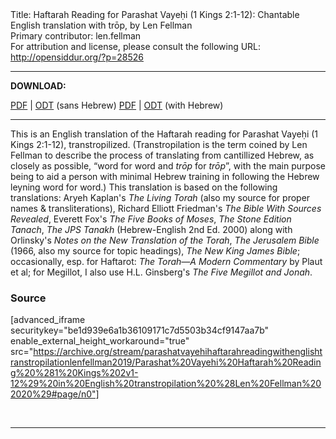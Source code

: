 <html>
<head></head>
<body>
Title: Haftarah Reading for Parashat Vayeḥi (1 Kings 2:1-12): Chantable English translation with trōp, by Len Fellman<br />
Primary contributor: len.fellman<br />
For attribution and license, please consult the following URL: <a href="http://opensiddur.org/?p=28526">http://opensiddur.org/?p=28526</a>
<p />
<hr />

<strong>DOWNLOAD:</strong> 

<a href="https://archive.org/download/parashatvayehihaftarahreadingwithenglishtranstropilationlenfellman2019/Parashat%20Vayehi%20Haftarah%20Reading%20%281%20Kings%202v1-12%29%20in%20English%20transtropilation%20%28Len%20Fellman%202020%29%20-%20english%20only.pdf">PDF</a> | <a href="https://archive.org/download/parashatvayehihaftarahreadingwithenglishtranstropilationlenfellman2019/Parashat%20Vayehi%20Haftarah%20Reading%20%281%20Kings%202v1-12%29%20in%20English%20transtropilation%20%28Len%20Fellman%202020%29%20-%20english%20only.odt">ODT</a> (sans Hebrew)
<a href="https://archive.org/download/parashatvayehihaftarahreadingwithenglishtranstropilationlenfellman2019/Parashat%20Vayehi%20Haftarah%20Reading%20%281%20Kings%202v1-12%29%20in%20English%20transtropilation%20%28Len%20Fellman%202020%29.pdf">PDF</a> | <a href="https://archive.org/download/parashatvayehihaftarahreadingwithenglishtranstropilationlenfellman2019/Parashat%20Vayehi%20Haftarah%20Reading%20%281%20Kings%202v1-12%29%20in%20English%20transtropilation%20%28Len%20Fellman%202020%29.odt">ODT</a> (with Hebrew)

<hr />

This is an English translation of the Haftarah reading for Parashat Vayeḥi (1 Kings 2:1-12), transtropilized. (Transtropilation is the term coined by Len Fellman to describe the process of translating from cantillized Hebrew, as closely as possible, “word for word and <em>trōp</em> for <em>trōp</em>”, with the main purpose being to aid a person with minimal Hebrew training in following the Hebrew leyning word for word.) This translation is based on the following translations: Aryeh Kaplan's <em>The Living Torah</em> (also my source for proper names &amp; transliterations), Richard Elliott Friedman's <em>The Bible With Sources Revealed</em>, Everett Fox's <em>The Five Books of Moses</em>, <em>The Stone Edition Tanach</em>, <em>The JPS Tanakh</em> (Hebrew-English 2nd Ed. 2000) along with Orlinsky's <em>Notes on the New Translation of the Torah</em>, <em>The Jerusalem Bible</em> (1966, also my source for topic headings), <em>The New King James Bible</em>; occasionally, esp. for Haftarot: <em>The Torah—A Modern Commentary</em> by Plaut et al; for Megillot, I also use H.L. Ginsberg's <em>The Five Megillot and Jonah</em>.

<h3>Source</h3>

[advanced_iframe securitykey="be1d939e6a1b36109171c7d5503b34cf9147aa7b" enable_external_height_workaround="true" src="https://archive.org/stream/parashatvayehihaftarahreadingwithenglishtranstropilationlenfellman2019/Parashat%20Vayehi%20Haftarah%20Reading%20%281%20Kings%202v1-12%29%20in%20English%20transtropilation%20%28Len%20Fellman%202020%29#page/n0"]

&nbsp;

<hr />

&nbsp;
</body>
</html>